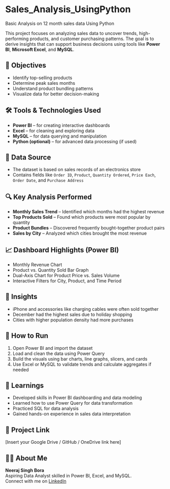 # Sales_Analysis_UsingPython
Basic Analysis on 12 month sales data Using Python

This project focuses on analyzing sales data to uncover trends, high-performing products, and customer purchasing patterns. The goal is to derive insights that can support business decisions using tools like **Power BI**, **Microsoft Excel**, and **MySQL**.

## 🎯 Objectives
- Identify top-selling products
- Determine peak sales months
- Understand product bundling patterns
- Visualize data for better decision-making

## 🛠️ Tools & Technologies Used
- **Power BI** – for creating interactive dashboards
- **Excel** – for cleaning and exploring data
- **MySQL** – for data querying and manipulation
- **Python (optional)** – for advanced data processing (if used)

## 📁 Data Source
- The dataset is based on sales records of an electronics store
- Contains fields like `Order ID`, `Product`, `Quantity Ordered`, `Price Each`, `Order Date`, and `Purchase Address`

## 🔍 Key Analysis Performed
- **Monthly Sales Trend** – Identified which months had the highest revenue
- **Top Products Sold** – Found which products were most popular by quantity
- **Product Bundles** – Discovered frequently bought-together product pairs
- **Sales by City** – Analyzed which cities brought the most revenue

## 📈 Dashboard Highlights (Power BI)
- Monthly Revenue Chart
- Product vs. Quantity Sold Bar Graph
- Dual-Axis Chart for Product Price vs. Sales Volume
- Interactive Filters for City, Product, and Time Period

## 📌 Insights
- iPhone and accessories like charging cables were often sold together
- December had the highest sales due to holiday shopping
- Cities with higher population density had more purchases

## 🚀 How to Run
1. Open Power BI and import the dataset
2. Load and clean the data using Power Query
3. Build the visuals using bar charts, line graphs, slicers, and cards
4. Use Excel or MySQL to validate trends and calculate aggregates if needed

## 🧠 Learnings
- Developed skills in Power BI dashboarding and data modeling
- Learned how to use Power Query for data transformation
- Practiced SQL for data analysis
- Gained hands-on experience in sales data interpretation

## 🔗 Project Link
[Insert your Google Drive / GitHub / OneDrive link here]

## 🙋‍♂️ About Me
**Neeraj Singh Bora**  
Aspiring Data Analyst skilled in Power BI, Excel, and MySQL.  
Connect with me on [LinkedIn](https://www.linkedin.com/in/your-profile-link)

